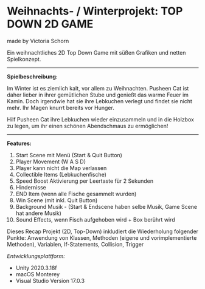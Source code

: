 # Weihnachts- / Winterprojekt: TOP DOWN 2D GAME 
made by Victoria Schorn


Ein weihnachtliches 2D Top Down Game mit süßen Grafiken und netten Spielkonzept.

_______________________

**Spielbeschreibung:**

Im Winter ist es ziemlich kalt, vor allem zu Weihnachten. Pusheen Cat ist daher lieber in ihrer gemütlichen Stube und genießt das warme Feuer im Kamin.
Doch irgendwie hat sie ihre Lebkuchen verlegt und findet sie nicht mehr. Ihr Magen knurrt bereits vor Hunger. 

Hilf Pusheen Cat ihre Lebkuchen wieder einzusammeln und in die Holzbox zu legen, um ihr einen schönen Abendschmaus zu ermöglichen!

_______________________

 
 **Features:** 
 1. Start Scene mit Menü (Start & Quit Button)
 2. Player Movement (W A S D)
 3. Player kann nicht die Map verlassen
 4. Collectible Items (Lebkuchenfische)
 5. Speed Boost Aktivierung per Leertaste für 2 Sekunden
 6. Hindernisse
 7. END Item (wenn alle Fische gesammelt wurden)
 8. Win Scene (mit inkl. Quit Button)
 9. Background Musik - (Start & Endscene haben selbe Musik, Game Scene hat andere Musik)
 10. Sound Effects, wenn Fisch aufgehoben wird + Box berührt wird




Dieses Recap Projekt (2D, Top-Down) inkludiert die Wiederholung folgender Punkte: Anwendung von Klassen, Methoden (eigene und vorimplementierte Methoden), Variablen, If-Statements, Collision, Trigger



*Entwicklungsplattform:*

- Unity 2020.3.18f 
- macOS Monterey 
- Visual Studio Version 17.0.3
